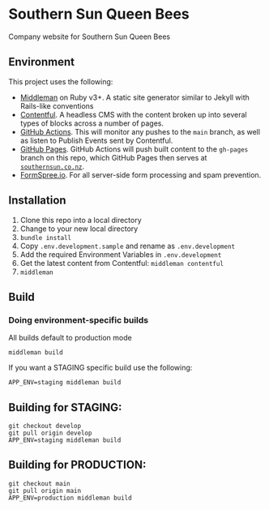 # Southern Sun Queen Bees

Company website for Southern Sun Queen Bees

## Environment

This project uses the following:

- [Middleman](https://middlemanapp.com/) on Ruby v3+. A static site generator similar to Jekyll with Rails-like conventions
- [Contentful](https://www.contentful.com/). A headless CMS with the content broken up into several types of blocks across a number of pages.
- [GitHub Actions](https://github.com/features/actions). This will monitor any pushes to the `main` branch, as well as listen to Publish Events sent by Contentful.
- [GitHub Pages](https://pages.github.com/). GitHub Actions will push built content to the `gh-pages` branch on this repo, which GitHub Pages then serves at [`southernsun.co.nz`](https://southernsun.co.nz).
- [FormSpree.io](https://formspree.io). For all server-side form processing and spam prevention.

## Installation

1. Clone this repo into a local directory
1. Change to your new local directory
1. `bundle install`
1. Copy `.env.development.sample` and rename as `.env.development`
1. Add the required Environment Variables in `.env.development`
1. Get the latest content from Contentful: `middleman contentful`
1. `middleman`

## Build

### Doing environment-specific builds

All builds default to production mode

    middleman build

If you want a STAGING specific build use the following:

    APP_ENV=staging middleman build

## Building for STAGING:

    git checkout develop
    git pull origin develop
    APP_ENV=staging middleman build

## Building for PRODUCTION:

    git checkout main
    git pull origin main
    APP_ENV=production middleman build

